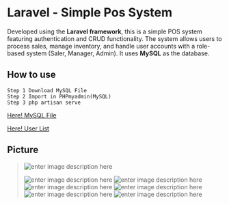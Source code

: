 # Laravel - Simple Pos System

Developed using the ****Laravel**  framework**, this is a simple POS system featuring authentication and CRUD functionality. The system allows users to process sales, manage inventory, and handle user accounts with a role-based system (Saler, Manager, Admin). It uses **MySQL** as the database.

## How to use

    Step 1 Download MySQL File
    Step 2 Import in PHPmyadmin(MySQL)
    Step 3 php artisan serve

   [Here! MySQL File](https://drive.google.com/file/d/1SeeLB_XzLJPLuEqFSNPC0vNrQiFF8n4j/view?usp=sharing)

   [Here! User List](https://drive.google.com/file/d/19EzMkUz559RV2r41m7LiTbmqzjSv4m9O/view?usp=sharing)
   
   
 

## Picture



> ![enter image description
> here](https://lh3.googleusercontent.com/pw/AP1GczNuLLKy_3-wZ3uMRcoFSIHAxslDqdHhhNV_AcQGV3hb8ZudXDq8ym4f_23HYzLjYy_5KGrUrHkVDycre71rGLYqi4HW1BGX1chQIqzItYithEYOSOQdQq3p5e_Fw3gez9juNijNH511g7pXO6J1Jgs=w1528-h913-s-no-gm?authuser=0)
> 
>    ![enter image description
> here](https://lh3.googleusercontent.com/pw/AP1GczMjjR3lJpvQmq5FQJ7ngqgvE-rwpySrKckFAUK_Zppzm4WLpgrg-cUghyICtifQU2piYi7yteaO5rmeoFeDD7O-_nnKW9BK0-3P4mYqNtGqFO20wPRfHAEGZHjrdoWyBpH-IQOU_CXNJqoV-A4eadE=w1528-h913-s-no-gm?authuser=0)
>      ![enter image description here](https://lh3.googleusercontent.com/pw/AP1GczO0T4bnSmlBLxQOcoOIRqP-wi6BM0YCE0hyxR0S5TbEsAu9nXLFC5KWvLI8aaRExJpjQZcrD7AvDEmMny6gBpMfOBYyBSCv-Hn6fm-cnpRnwIVmP1lKX3UUxSdhmC9MoFjdHwyT13lzVvM8bH7nFhY=w1920-h912-s-no-gm?authuser=0)
> ![enter image description
> here](https://lh3.googleusercontent.com/pw/AP1GczN1gReJC78bDFPcsR-n5KhLwZkqqSDRPPW-uo8oSjmi3v6na-C20rmaq_hyAW9-IUpRJhCBTAq3cFhqjFLQIFnCKj06zJ3we7FYsCZ8ZOFtFA-uV5aYRVZDX9-pYuiI68QZ6_YsJsYojG7hugOublE=w1920-h912-s-no-gm?authuser=0)
> ![enter image description
> here](https://lh3.googleusercontent.com/pw/AP1GczPn2cvrcVx8ZCS4268CCF7-9W6J6gcy7A1dMdaJGKY7JOR5aXwcmhfclabQ2Vx-EVjTaNEgxP_49l3vmTjilavRb3NedcBWwTqbC71T3OlkcjEUoA5OISo978rqVJqoSP0XYpQZkXZLNgdvFwkILi0=w1920-h912-s-no-gm?authuser=0)
> ![enter image description
> here](https://lh3.googleusercontent.com/pw/AP1GczPRl8IdnSnPimuCKW0d1XntdJw1VmYMcScLbcAlG-cC1Ck2u422C2jfTCYuLb52JYzu5AKtYfwswVEZZbz3jwX_K2bpxcy9HAVS2dRfkRiCzXVHA3RBOnVXMcKOnNklc7cP7endB2oqFz6THHqPdS8=w1920-h912-s-no-gm?authuser=0)
> ![enter image description
> here](https://lh3.googleusercontent.com/pw/AP1GczPbxaHD7IIhvTw_abYJ_fddfz05Mkheg0_XwRfSWYR4hzB4mxQu70VhCsuki-nblF4lxXDW9OJj6HR34yfqimlyERX1HsQLl1LZM0ZnIimO-uKbErjnCBfj1Z3oj2ktDvz9crAhwsNhcxOhxpOk9Jc=w1897-h907-s-no-gm?authuser=0)
